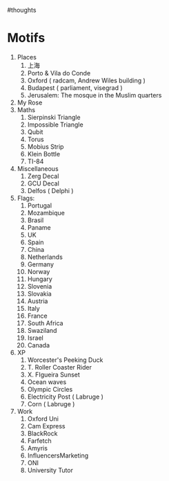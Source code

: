#thoughts

# Motifs
1. Places
	1. 上海
	2. Porto & Vila do Conde
	3. Oxford ( radcam, Andrew Wiles building )
	4. Budapest ( parliament, visegrad )
	5. Jerusalem: The mosque in the Muslim quarters
2. My Rose
3. Maths
	1. Sierpinski Triangle
	2. Impossible Triangle
	3. Qubit
	4. Torus
	5. Mobius Strip
	6. Klein Bottle
	7. TI-84
4. Miscellaneous
	1. Zerg Decal
	2. GCU Decal
	3. Delfos ( Delphi )
5. Flags:
	1. Portugal
	2. Mozambique
	3. Brasil
	4. Paname
	5. UK
	6. Spain
	7. China
	8. Netherlands
	9. Germany
	10. Norway
	11. Hungary
	12. Slovenia
	13. Slovakia
	14. Austria
	15. Italy
	16. France
	17. South Africa
	18. Swaziland
	19. Israel
	20. Canada
6. XP
	1. Worcester's Peeking Duck
	2. T. Roller Coaster Rider
	3. X. FIgueira Sunset
	4. Ocean waves
	5. Olympic Circles
	6. Electricity Post ( Labruge )
	7. Corn ( Labruge )
7. Work
	1. Oxford Uni
	2. Cam Express 
	3. BlackRock
	4. Farfetch
	5. Amyris
	6. InfluencersMarketing
	7. ONI
	8. University Tutor